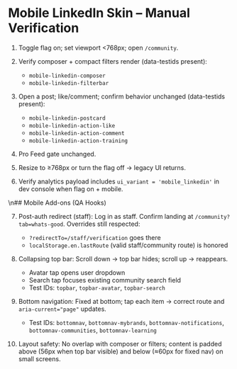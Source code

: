 # Mobile LinkedIn Skin – Manual Verification

1) Toggle flag on; set viewport <768px; open `/community`.

2) Verify composer + compact filters render (data-testids present):
   - `mobile-linkedin-composer`
   - `mobile-linkedin-filterbar`

3) Open a post; like/comment; confirm behavior unchanged (data-testids present):
   - `mobile-linkedin-postcard`
   - `mobile-linkedin-action-like`
   - `mobile-linkedin-action-comment`
   - `mobile-linkedin-action-training`

4) Pro Feed gate unchanged.

5) Resize to ≥768px or turn the flag off → legacy UI returns.

6) Verify analytics payload includes `ui_variant = 'mobile_linkedin'` in dev console when flag on + mobile.

\n## Mobile Add-ons (QA Hooks)

7) Post-auth redirect (staff): Log in as staff. Confirm landing at `/community?tab=whats-good`. Overrides still respected:
   - `?redirectTo=/staff/verification` goes there
   - `localStorage.en.lastRoute` (valid staff/community route) is honored

8) Collapsing top bar: Scroll down → top bar hides; scroll up → reappears.
   - Avatar tap opens user dropdown
   - Search tap focuses existing community search field
   - Test IDs: `topbar`, `topbar-avatar`, `topbar-search`

9) Bottom navigation: Fixed at bottom; tap each item → correct route and `aria-current="page"` updates.
   - Test IDs: `bottomnav`, `bottomnav-mybrands`, `bottomnav-notifications`, `bottomnav-communities`, `bottomnav-learning`

10) Layout safety: No overlap with composer or filters; content is padded above (56px when top bar visible) and below (≈60px for fixed nav) on small screens.

